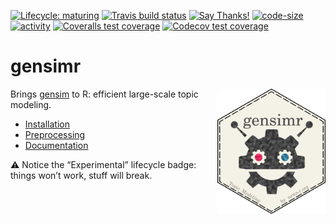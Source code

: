 
<!-- README.md is generated from README.Rmd. Please edit that file -->

<!-- badges: start -->

[![Lifecycle:
maturing](https://img.shields.io/badge/lifecycle-maturing-blue.svg)](https://www.tidyverse.org/lifecycle/#maturing)
[![Travis build
status](https://travis-ci.org/news-r/gensimr.svg?branch=master)](https://travis-ci.org/news-r/gensimr)
[![Say
Thanks\!](https://img.shields.io/badge/Say%20Thanks-!-1EAEDB.svg)](https://saythanks.io/to/JohnCoene)
[![code-size](https://img.shields.io/github/languages/code-size/news-r/gensimr.svg)](https://github.com/news-r/gensimr)
[![activity](https://img.shields.io/github/last-commit/news-r/gensimr.svg)](https://github.com/news-r/gensimr)
[![Coveralls test
coverage](https://coveralls.io/repos/github/news-r/gensimr/badge.svg)](https://coveralls.io/r/news-r/gensimr?branch=master)
[![Codecov test
coverage](https://codecov.io/gh/news-r/gensimr/branch/master/graph/badge.svg)](https://codecov.io/gh/news-r/gensimr?branch=master)
<!-- badges: end -->

# gensimr

<img src="./man/figures/logo.png" height="200" align="right" />

Brings [gensim](https://radimrehurek.com/gensim) to R: efficient
large-scale topic
    modeling.

  - [Installation](https://gensimr.news-r.org/articles/installation.html)
  - [Preprocessing](https://gensimr.news-r.org/articles/preprocessing.html)
  - [Documentation](https://gensimr.news-r.org/)

⚠️ Notice the “Experimental” lifecycle badge: things won’t work, stuff
will break.
